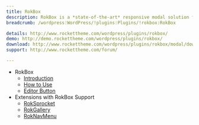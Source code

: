 ```yaml
---
title: RokBox
description: RokBox is a *state-of-the-art* responsive modal solution for WordPress with support for images, videos, widgets and much more.
breadcrumb: /wordpress:WordPress/!plugins:Plugins/!rokbox:RokBox

details: http://www.rockettheme.com/wordpress/plugins/rokbox/
demo: http://demo.rockettheme.com/wordpress/plugins/rokbox/
download: http://www.rockettheme.com/wordpress/plugins/rokbox/modal/downloads
support: http://www.rockettheme.com/forum/

---
```


* RokBox
    * [Introduction](INDEX.md)
    * [How to Use](how_to_use.md)
    * [Editor Button](editor_button.md)
* Extensions with RokBox Support
	* [RokSprocket](../roksprocket/)
	* [RokGallery](../rokgallery/)
	* [RokNavMenu](../roknavmenu/)